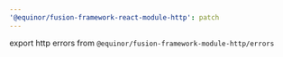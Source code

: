 ```yaml
---
'@equinor/fusion-framework-react-module-http': patch
---
```


export http errors from `@equinor/fusion-framework-module-http/errors`
